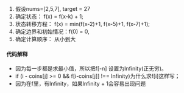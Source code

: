 1. 假设nums=[2,5,7], target = 27
2. 确定状态： f(x) = f(x-k) + 1;
3. 状态转移方程： f(x) = min(f(x-2)+1, f(x-5)+1, f(x-7)+1);
4. 确定边界和初始情况：f(0) = 0, 
5. 确定计算顺序： 从小到大

#### 代码解释
* 因为每一步都是求最小值，所以把f[-n] 设置为Infinity(正无穷)。
* if (i - coins[j] >= 0 && f[i-coins[j]] !== Infinity)为什么求f[i]这样写；
* 因为在f里，有Infinity，如果Infinity + 1会容易出现问题